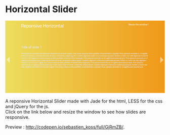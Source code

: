 # Horizontal Slider

<img src="https://github.com/TheDeathRaw/Horizontal-Slides/blob/master/screenshot.png" alt="Horizontal slides" />

A reponsive Horizontal Slider made with Jade for the html, LESS for the css and jQuery for the js.<br>
Click on the link below and resize the window to see how slides are responsive.

Preview : http://codepen.io/sebastien_koss/full/GjRmZB/.
